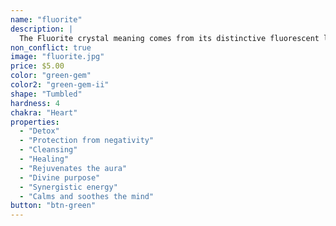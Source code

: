 ```yaml
---
name: "fluorite"
description: |
  The Fluorite crystal meaning comes from its distinctive fluorescent light that features different colors when exposed to UV rays. An excellent stone for students, the Fluoride crystal works to boost peacefulness and clear focus in your environment, making it a must-have for those times when you need to concentrate. The Fluorite crystal stone meaning can be used as a power source that magnifies everything around it, including other gemstones. This makes it a popular tool to include in healing layouts, especially if you're feeling mentally blocked.
non_conflict: true
image: "fluorite.jpg"
price: $5.00
color: "green-gem"
color2: "green-gem-ii"
shape: "Tumbled"
hardness: 4
chakra: "Heart"
properties:
  - "Detox"
  - "Protection from negativity"
  - "Cleansing"
  - "Healing"
  - "Rejuvenates the aura"
  - "Divine purpose"
  - "Synergistic energy"
  - "Calms and soothes the mind"
button: "btn-green"
---
```

